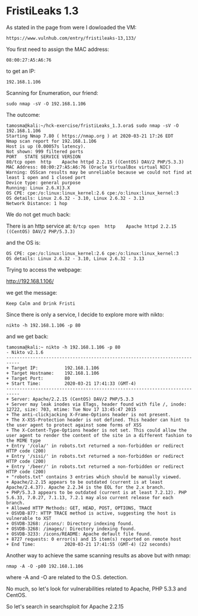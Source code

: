 # FristiLeaks 1.3

As stated in the page from were I dowloaded the VM:

`https://www.vulnhub.com/entry/fristileaks-13,133/`

You first need to assign the MAC address:

`08:00:27:A5:A6:76`

to get an IP:

`192.168.1.106`

Scanning for Enumeration, our friend:

`sudo nmap -sV -O 192.168.1.106`

The outcome:

```
tamosma@kali:~/hck-exercise/fristiLeaks_1.3.ora$ sudo nmap -sV -O 192.168.1.106
Starting Nmap 7.80 ( https://nmap.org ) at 2020-03-21 17:26 EDT
Nmap scan report for 192.168.1.106
Host is up (0.00057s latency).
Not shown: 999 filtered ports
PORT   STATE SERVICE VERSION
80/tcp open  http    Apache httpd 2.2.15 ((CentOS) DAV/2 PHP/5.3.3)
MAC Address: 08:00:27:A5:A6:76 (Oracle VirtualBox virtual NIC)
Warning: OSScan results may be unreliable because we could not find at least 1 open and 1 closed port
Device type: general purpose
Running: Linux 2.6.X|3.X
OS CPE: cpe:/o:linux:linux_kernel:2.6 cpe:/o:linux:linux_kernel:3
OS details: Linux 2.6.32 - 3.10, Linux 2.6.32 - 3.13
Network Distance: 1 hop
```
We do not get much back:

There is an http service at:
`0/tcp open  http    Apache httpd 2.2.15 ((CentOS) DAV/2 PHP/5.3.3)`

and the OS is:

```
OS CPE: cpe:/o:linux:linux_kernel:2.6 cpe:/o:linux:linux_kernel:3
OS details: Linux 2.6.32 - 3.10, Linux 2.6.32 - 3.13
```
Trying to access the webpage:

http://192.168.1.106/

we get the message:

`Keep Calm and Drink Fristi`

Since there is only a service, I decide to explore more with nikto:

```nikto -h 192.168.1.106 -p 80```

and we get back:

```
tamosma@kali:~ nikto -h 192.168.1.106 -p 80
- Nikto v2.1.6
---------------------------------------------------------------------------
+ Target IP:          192.168.1.106
+ Target Hostname:    192.168.1.106
+ Target Port:        80
+ Start Time:         2020-03-21 17:41:33 (GMT-4)
---------------------------------------------------------------------------
+ Server: Apache/2.2.15 (CentOS) DAV/2 PHP/5.3.3
+ Server may leak inodes via ETags, header found with file /, inode: 12722, size: 703, mtime: Tue Nov 17 13:45:47 2015
+ The anti-clickjacking X-Frame-Options header is not present.
+ The X-XSS-Protection header is not defined. This header can hint to the user agent to protect against some forms of XSS
+ The X-Content-Type-Options header is not set. This could allow the user agent to render the content of the site in a different fashion to the MIME type
+ Entry '/cola/' in robots.txt returned a non-forbidden or redirect HTTP code (200)
+ Entry '/sisi/' in robots.txt returned a non-forbidden or redirect HTTP code (200)
+ Entry '/beer/' in robots.txt returned a non-forbidden or redirect HTTP code (200)
+ "robots.txt" contains 3 entries which should be manually viewed.
+ Apache/2.2.15 appears to be outdated (current is at least Apache/2.4.37). Apache 2.2.34 is the EOL for the 2.x branch.
+ PHP/5.3.3 appears to be outdated (current is at least 7.2.12). PHP 5.6.33, 7.0.27, 7.1.13, 7.2.1 may also current release for each branch.
+ Allowed HTTP Methods: GET, HEAD, POST, OPTIONS, TRACE 
+ OSVDB-877: HTTP TRACE method is active, suggesting the host is vulnerable to XST
+ OSVDB-3268: /icons/: Directory indexing found.
+ OSVDB-3268: /images/: Directory indexing found.
+ OSVDB-3233: /icons/README: Apache default file found.
+ 8727 requests: 0 error(s) and 15 item(s) reported on remote host
+ End Time:           2020-03-21 17:41:55 (GMT-4) (22 seconds)
```
Another way to achieve the same scanning results as above but with nmap:

```nmap -A -O -p80 192.168.1.106```

where -A and -O are related to the O.S. detection.

No much, so let's look for vulnerabilities related to Apache, PHP 5.3.3 and CentOS.

So let's search in searchsploit for Apache 2.2.15





